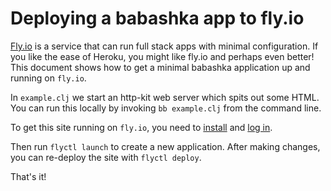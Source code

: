 # Deploying a babashka app to fly.io

[Fly.io](https://fly.io/) is a service that can run full stack apps with minimal
configuration. If you like the ease of Heroku, you might like fly.io and perhaps
even better! This document shows how to get a minimal babashka application up
and running on `fly.io`.

In `example.clj` we start an http-kit web server which spits out some HTML. You
can run this locally by invoking `bb example.clj` from the command line.

To get this site running on `fly.io`, you need to
[install](https://fly.io/docs/getting-started/installing-flyctl/) and [log
in](https://fly.io/docs/getting-started/log-in-to-fly/).

Then run `flyctl launch` to create a new application. After making changes, you
can re-deploy the site with `flyctl deploy`.

That's it!

